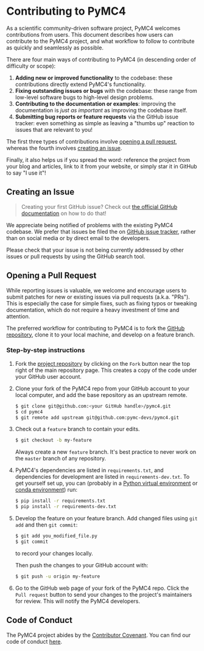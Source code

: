 # Contributing to PyMC4

As a scientific community-driven software project, PyMC4 welcomes contributions
from users. This document describes how users can contribute to the PyMC4
project, and what workflow to follow to contribute as quickly and seamlessly as
possible.

There are four main ways of contributing to PyMC4 (in descending order of
difficulty or scope):

1. **Adding new or improved functionality** to the codebase: these contributions
   directly extend PyMC4's functionality.
2. **Fixing outstanding issues or bugs** with the codebase: these range from
   low-level software bugs to high-level design problems.
3. **Contributing to the documentation or examples**: improving the
   documentation is _just as important_ as improving the codebase itself.
4. **Submitting bug reports or feature requests** via the GitHub issue tracker:
   even something as simple as leaving a "thumbs up" reaction to issues that are
   relevant to you!

The first three types of contributions involve [opening a pull
request](#opening-a-pull-request), whereas the fourth involves [creating an
issue](#creating-an-issue).

Finally, it also helps us if you spread the word: reference the project from
your blog and articles, link to it from your website, or simply star it in
GitHub to say "I use it"!

## Creating an Issue

> Creating your first GitHub issue? Check out [the official GitHub
> documentation](https://help.github.com/articles/creating-an-issue/) on how to
> do that!

We appreciate being notified of problems with the existing PyMC4 codebase. We
prefer that issues be filed the on [GitHub issue
tracker](https://github.com/pymc-devs/pymc4/issues), rather than on social media
or by direct email to the developers.

Please check that your issue is not being currently addressed by other issues or
pull requests by using the GitHub search tool.

## Opening a Pull Request

While reporting issues is valuable, we welcome and encourage users to submit
patches for new or existing issues via pull requests (a.k.a. "PRs"). This is
especially the case for simple fixes, such as fixing typos or tweaking
documentation, which do not require a heavy investment of time and attention.

The preferred workflow for contributing to PyMC4 is to fork the [GitHub
repository](https://github.com/pymc-devs/pymc4/), clone it to your local
machine, and develop on a feature branch.

### Step-by-step instructions

1. Fork the [project repository](https://github.com/pymc-devs/pymc4/) by
   clicking on the `Fork` button near the top right of the main repository page.
   This creates a copy of the code under your GitHub user account.

2. Clone your fork of the PyMC4 repo from your GitHub account to your local
   computer, and add the base repository as an upstream remote.

   ```bash
   $ git clone git@github.com:<your GitHub handle>/pymc4.git
   $ cd pymc4
   $ git remote add upstream git@github.com:pymc-devs/pymc4.git
   ```

3. Check out a `feature` branch to contain your edits.

   ```bash
   $ git checkout -b my-feature
   ```

   Always create a new `feature` branch. It's best practice to never work on the
   `master` branch of any repository.

4. PyMC4's dependencies are listed in `requirements.txt`, and dependencies for
   development are listed in `requirements-dev.txt`. To get yourself set up, you
   can (probably in a [Python virtual
   environment](https://docs.python.org/3/library/venv.html) or [conda
   environment](https://conda.io/projects/conda/en/latest/user-guide/tasks/manage-environments.html))
   run:

   ```bash
   $ pip install -r requirements.txt
   $ pip install -r requirements-dev.txt
   ```

5. Develop the feature on your feature branch. Add changed files using `git
   add` and then `git commit`:

   ```bash
   $ git add you_modified_file.py
   $ git commit
   ```

   to record your changes locally.

   Then push the changes to your GitHub account with:

   ```bash
   $ git push -u origin my-feature
   ```

6. Go to the GitHub web page of your fork of the PyMC4 repo. Click the `Pull
   request` button to send your changes to the project's maintainers for review.
   This will notify the PyMC4 developers.

## Code of Conduct

The PyMC4 project abides by the [Contributor
Covenant](https://www.contributor-covenant.org/). You can find our code of
conduct
[here](https://github.com/pymc-devs/pymc4/blob/master/CODE_OF_CONDUCT.md).
